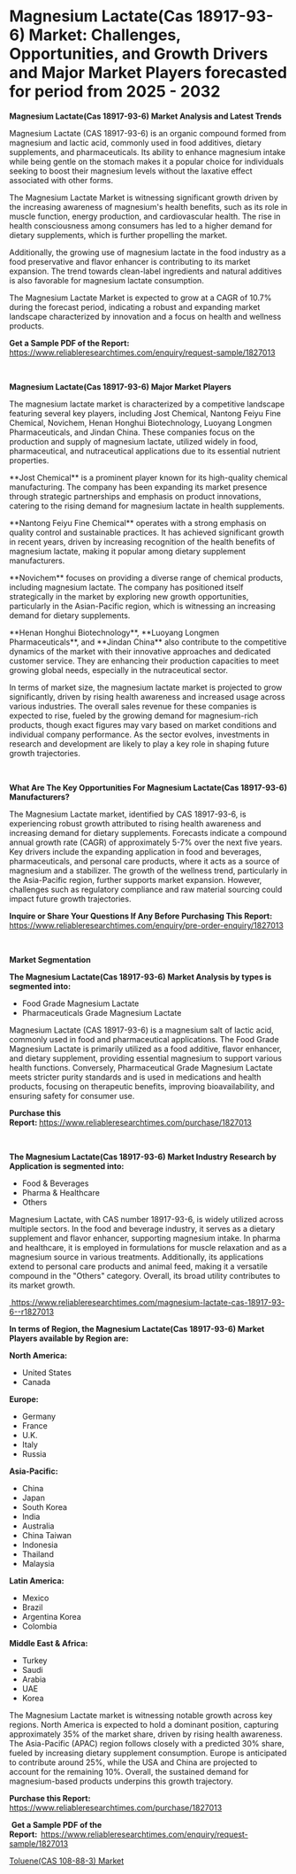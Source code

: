 <p><h1>Magnesium Lactate(Cas 18917-93-6) Market: Challenges, Opportunities, and Growth Drivers and Major Market Players forecasted for period from 2025 - 2032</h1></p><p><strong>Magnesium Lactate(Cas 18917-93-6) Market Analysis and Latest Trends</strong></p>
<p><p>Magnesium Lactate (CAS 18917-93-6) is an organic compound formed from magnesium and lactic acid, commonly used in food additives, dietary supplements, and pharmaceuticals. Its ability to enhance magnesium intake while being gentle on the stomach makes it a popular choice for individuals seeking to boost their magnesium levels without the laxative effect associated with other forms.</p><p>The Magnesium Lactate Market is witnessing significant growth driven by the increasing awareness of magnesium's health benefits, such as its role in muscle function, energy production, and cardiovascular health. The rise in health consciousness among consumers has led to a higher demand for dietary supplements, which is further propelling the market.</p><p>Additionally, the growing use of magnesium lactate in the food industry as a food preservative and flavor enhancer is contributing to its market expansion. The trend towards clean-label ingredients and natural additives is also favorable for magnesium lactate consumption.</p><p>The Magnesium Lactate Market is expected to grow at a CAGR of 10.7% during the forecast period, indicating a robust and expanding market landscape characterized by innovation and a focus on health and wellness products.</p></p>
<p><strong>Get a Sample PDF of the Report:&nbsp;</strong> <a href="https://www.reliableresearchtimes.com/enquiry/request-sample/1827013?utm_campaign=2007&utm_medium=2&utm_source=Github&utm_content=ia&utm_term=03022025&utm_id=magnesium-lactatecas-18917-93-6">https://www.reliableresearchtimes.com/enquiry/request-sample/1827013</a></p>
<p>&nbsp;</p>
<p><strong>Magnesium Lactate(Cas 18917-93-6) Major Market Players</strong></p>
<p><p>The magnesium lactate market is characterized by a competitive landscape featuring several key players, including Jost Chemical, Nantong Feiyu Fine Chemical, Novichem, Henan Honghui Biotechnology, Luoyang Longmen Pharmaceuticals, and Jindan China. These companies focus on the production and supply of magnesium lactate, utilized widely in food, pharmaceutical, and nutraceutical applications due to its essential nutrient properties.</p><p>**Jost Chemical** is a prominent player known for its high-quality chemical manufacturing. The company has been expanding its market presence through strategic partnerships and emphasis on product innovations, catering to the rising demand for magnesium lactate in health supplements.</p><p>**Nantong Feiyu Fine Chemical** operates with a strong emphasis on quality control and sustainable practices. It has achieved significant growth in recent years, driven by increasing recognition of the health benefits of magnesium lactate, making it popular among dietary supplement manufacturers.</p><p>**Novichem** focuses on providing a diverse range of chemical products, including magnesium lactate. The company has positioned itself strategically in the market by exploring new growth opportunities, particularly in the Asian-Pacific region, which is witnessing an increasing demand for dietary supplements.</p><p>**Henan Honghui Biotechnology**, **Luoyang Longmen Pharmaceuticals**, and **Jindan China** also contribute to the competitive dynamics of the market with their innovative approaches and dedicated customer service. They are enhancing their production capacities to meet growing global needs, especially in the nutraceutical sector.</p><p>In terms of market size, the magnesium lactate market is projected to grow significantly, driven by rising health awareness and increased usage across various industries. The overall sales revenue for these companies is expected to rise, fueled by the growing demand for magnesium-rich products, though exact figures may vary based on market conditions and individual company performance. As the sector evolves, investments in research and development are likely to play a key role in shaping future growth trajectories.</p></p>
<p>&nbsp;</p>
<p><strong>What Are The Key Opportunities For Magnesium Lactate(Cas 18917-93-6) Manufacturers?</strong></p>
<p><p>The Magnesium Lactate market, identified by CAS 18917-93-6, is experiencing robust growth attributed to rising health awareness and increasing demand for dietary supplements. Forecasts indicate a compound annual growth rate (CAGR) of approximately 5-7% over the next five years. Key drivers include the expanding application in food and beverages, pharmaceuticals, and personal care products, where it acts as a source of magnesium and a stabilizer. The growth of the wellness trend, particularly in the Asia-Pacific region, further supports market expansion. However, challenges such as regulatory compliance and raw material sourcing could impact future growth trajectories.</p></p>
<p><strong>Inquire or Share Your Questions If Any Before Purchasing This Report:</strong> <a href="https://www.reliableresearchtimes.com/enquiry/pre-order-enquiry/1827013?utm_campaign=2007&utm_medium=2&utm_source=Github&utm_content=ia&utm_term=03022025&utm_id=magnesium-lactatecas-18917-93-6">https://www.reliableresearchtimes.com/enquiry/pre-order-enquiry/1827013</a></p>
<p>&nbsp;</p>
<p><strong>Market Segmentation</strong></p>
<p><strong>The Magnesium Lactate(Cas 18917-93-6) Market Analysis by types is segmented into:</strong></p>
<p><ul><li>Food Grade Magnesium Lactate</li><li>Pharmaceuticals Grade Magnesium Lactate</li></ul></p>
<p><p>Magnesium Lactate (CAS 18917-93-6) is a magnesium salt of lactic acid, commonly used in food and pharmaceutical applications. The Food Grade Magnesium Lactate is primarily utilized as a food additive, flavor enhancer, and dietary supplement, providing essential magnesium to support various health functions. Conversely, Pharmaceutical Grade Magnesium Lactate meets stricter purity standards and is used in medications and health products, focusing on therapeutic benefits, improving bioavailability, and ensuring safety for consumer use.</p></p>
<p><strong>Purchase this Report:&nbsp;</strong><a href="https://www.reliableresearchtimes.com/purchase/1827013?utm_campaign=2007&utm_medium=2&utm_source=Github&utm_content=ia&utm_term=03022025&utm_id=magnesium-lactatecas-18917-93-6">https://www.reliableresearchtimes.com/purchase/1827013</a></p>
<p>&nbsp;</p>
<p><strong>The Magnesium Lactate(Cas 18917-93-6) Market Industry Research by Application is segmented into:</strong></p>
<p><ul><li>Food & Beverages</li><li>Pharma & Healthcare</li><li>Others</li></ul></p>
<p><p>Magnesium Lactate, with CAS number 18917-93-6, is widely utilized across multiple sectors. In the food and beverage industry, it serves as a dietary supplement and flavor enhancer, supporting magnesium intake. In pharma and healthcare, it is employed in formulations for muscle relaxation and as a magnesium source in various treatments. Additionally, its applications extend to personal care products and animal feed, making it a versatile compound in the "Others" category. Overall, its broad utility contributes to its market growth.</p></p>
<p><a href="https://www.reliableresearchtimes.com/magnesium-lactate-cas-18917-93-6--r1827013?utm_campaign=2007&utm_medium=2&utm_source=Github&utm_content=ia&utm_term=03022025&utm_id=magnesium-lactatecas-18917-93-6">&nbsp;https://www.reliableresearchtimes.com/magnesium-lactate-cas-18917-93-6--r1827013</a></p>
<p><strong>In terms of Region, the Magnesium Lactate(Cas 18917-93-6) Market Players available by Region are:</strong></p>
<p>
    <p> <strong> North America: </strong>
        <ul>
            <li>United States</li>
            <li>Canada</li>
        </ul>
        </p> 
    <p> <strong> Europe: </strong>
        <ul>
            <li>Germany</li>
            <li>France</li>
            <li>U.K.</li>
            <li>Italy</li>
            <li>Russia</li>
        </ul>
        </p> 
    <p> <strong> Asia-Pacific: </strong>
        <ul>
            <li>China</li>
            <li>Japan</li>
            <li>South Korea</li>
            <li>India</li>
            <li>Australia</li>
            <li>China Taiwan</li>
            <li>Indonesia</li>
            <li>Thailand</li>
            <li>Malaysia</li>
        </ul>
        </p> 
    <p> <strong> Latin America: </strong>
        <ul>
            <li>Mexico</li>
            <li>Brazil</li>
            <li>Argentina Korea</li>
            <li>Colombia</li>
        </ul>
        </p> 
    <p> <strong> Middle East & Africa: </strong>
        <ul>
            <li>Turkey</li>
            <li>Saudi</li>
            <li>Arabia</li>
            <li>UAE</li>
            <li>Korea</li>
        </ul>
    </p>
    </p>
<p><p>The Magnesium Lactate market is witnessing notable growth across key regions. North America is expected to hold a dominant position, capturing approximately 35% of the market share, driven by rising health awareness. The Asia-Pacific (APAC) region follows closely with a predicted 30% share, fueled by increasing dietary supplement consumption. Europe is anticipated to contribute around 25%, while the USA and China are projected to account for the remaining 10%. Overall, the sustained demand for magnesium-based products underpins this growth trajectory.</p></p>
<p><strong>Purchase this Report: </strong><a href="https://www.reliableresearchtimes.com/purchase/1827013?utm_campaign=2007&utm_medium=2&utm_source=Github&utm_content=ia&utm_term=03022025&utm_id=magnesium-lactatecas-18917-93-6">https://www.reliableresearchtimes.com/purchase/1827013</a></p>
<p>&nbsp;<strong>Get a Sample PDF of the Report:&nbsp;&nbsp;</strong><a href="https://www.reliableresearchtimes.com/enquiry/request-sample/1827013?utm_campaign=2007&utm_medium=2&utm_source=Github&utm_content=ia&utm_term=03022025&utm_id=magnesium-lactatecas-18917-93-6">https://www.reliableresearchtimes.com/enquiry/request-sample/1827013</a></p>
<p><strong></strong></p>
<p><p><a href="https://github.com/angelajermaine/Market-Research-Report-List-5/blob/main/toluenecas-108-88-3-market.md?utm_campaign=2007&utm_medium=2&utm_source=Github&utm_content=ia&utm_term=03022025&utm_id=magnesium-lactatecas-18917-93-6">Toluene(CAS 108-88-3) Market</a></p></p>